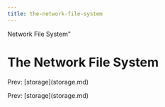 ```yaml
---
title: the-network-file-system
---
```


Network File System\"

# The Network File System

Prev: \[storage](storage.md)

Prev: \[storage](storage.md)
